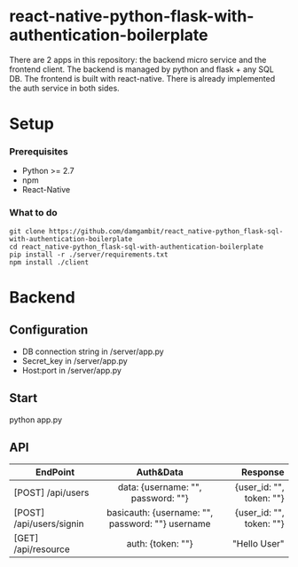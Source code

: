 # react-native-python-flask-with-authentication-boilerplate
There are 2 apps in this repository: the backend micro service and the frontend client. The backend is managed by python and flask + any SQL DB. The frontend is built with react-native. There is already implemented the auth service in both sides. 

# Setup
### Prerequisites
- Python >= 2.7
- npm
- React-Native

### What to do
```
git clone https://github.com/damgambit/react_native-python_flask-sql-with-authentication-boilerplate
cd react_native-python_flask-sql-with-authentication-boilerplate
pip install -r ./server/requirements.txt
npm install ./client
```

# Backend
## Configuration
- DB connection string in /server/app.py
- Secret_key in /server/app.py
- Host:port in /server/app.py

## Start
python app.py

## API
| EndPoint                 | Auth&Data                                         | Response                |
|--------------------------|:-------------------------------------------------:|------------------------:|
| [POST] /api/users        | data: {username: "", password: ""}                | {user_id: "", token: ""}|
| [POST] /api/users/signin | basicauth: {username: "", password: ""} username  | {user_id: "", token: ""}|
| [GET] /api/resource      | auth: {token: ""}								   | "Hello User"            |
